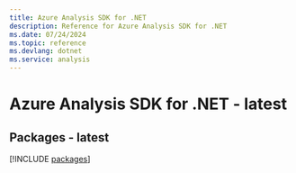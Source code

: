 ```yaml
---
title: Azure Analysis SDK for .NET
description: Reference for Azure Analysis SDK for .NET
ms.date: 07/24/2024
ms.topic: reference
ms.devlang: dotnet
ms.service: analysis
---
```

# Azure Analysis SDK for .NET - latest
## Packages - latest
[!INCLUDE [packages](analysis-index.md)]